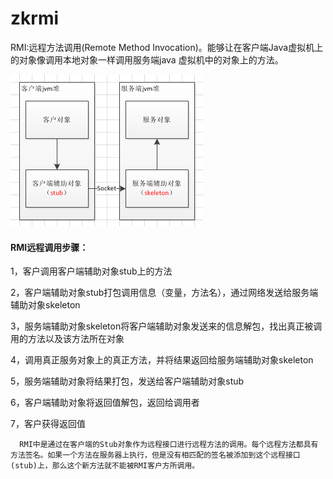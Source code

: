 # zkrmi
  RMI:远程方法调用(Remote Method Invocation)。能够让在客户端Java虚拟机上的对象像调用本地对象一样调用服务端java 虚拟机中的对象上的方法。

 ![image](https://github.com/xuanyu66/zkrmi/blob/master/javaRmi.png)
  #### RMI远程调用步骤：

1，客户调用客户端辅助对象stub上的方法

2，客户端辅助对象stub打包调用信息（变量，方法名），通过网络发送给服务端辅助对象skeleton

3，服务端辅助对象skeleton将客户端辅助对象发送来的信息解包，找出真正被调用的方法以及该方法所在对象

4，调用真正服务对象上的真正方法，并将结果返回给服务端辅助对象skeleton

5，服务端辅助对象将结果打包，发送给客户端辅助对象stub

6，客户端辅助对象将返回值解包，返回给调用者

7，客户获得返回值
      
      RMI中是通过在客户端的Stub对象作为远程接口进行远程方法的调用。每个远程方法都具有方法签名。如果一个方法在服务器上执行，但是没有相匹配的签名被添加到这个远程接口(stub)上，那么这个新方法就不能被RMI客户方所调用。
